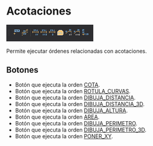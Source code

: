 # Acotaciones

![Barra de herramientas Acotaciones](../../../../.gitbook/assets/acotaciones.png)

Permite ejecutar órdenes relacionadas con acotaciones.

## Botones

* Botón que ejecuta la orden [COTA](../ventana-de-dibujo/ordenes/c/cota.md).
* Botón que ejecuta la orden [ROTULA\_CURVAS](../ventana-de-dibujo/ordenes/r/rotula-curvas.md).
* Botón que ejecuta la orden [DIBUJA\_DISTANCIA](../ventana-de-dibujo/ordenes/d/dibuja_distancia.md).
* Botón que ejecuta la orden [DIBUJA\_DISTANCIA\_3D](../ventana-de-dibujo/ordenes/d/dibuja_distancia_3d.md).
* Botón que ejecuta la orden [DIBUJA\_ALTURA](../ventana-de-dibujo/ordenes/d/dibuja_altura.md).
* Botón que ejecuta la orden [AREA](../ventana-de-dibujo/ordenes/a/area.md).
* Botón que ejecuta la orden [DIBUJA\_PERIMETRO](../ventana-de-dibujo/ordenes/d/dibuja_perimetro.md).
* Botón que ejecuta la orden [DIBUJA\_PERIMETRO\_3D](../ventana-de-dibujo/ordenes/d/dibuja_perimetro_3d.md).
* Botón que ejecuta la orden [PONER\_XY](../ventana-de-dibujo/ordenes/p/poner-xy.md).

